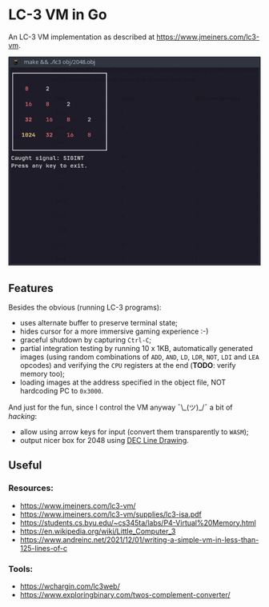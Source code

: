 # LC-3 VM in Go

An LC-3 VM implementation as described at https://www.jmeiners.com/lc3-vm.

![2048](2048.png)

## Features

Besides the obvious (running LC-3 programs):

- uses alternate buffer to preserve terminal state;
- hides cursor for a more immersive gaming experience :-)
- graceful shutdown by capturing `Ctrl-C`;
- partial integration testing by running 10 x 1KB, automatically generated images
  (using random combinations of `ADD`, `AND`, `LD`, `LDR`, `NOT`, `LDI` and `LEA` opcodes) and
  verifying the `CPU` registers at the end (**TODO**: verify memory too);
- loading images at the address specified in the object file, NOT hardcoding PC to
  `0x3000`.

And just for the fun, since I control the VM anyway ¯\\\_(ツ)\_/¯ a bit of _hacking_:

- allow using arrow keys for input (convert them transparently to `WASM`);
- output nicer box for 2048 using [DEC Line Drawing](https://learn.microsoft.com/en-us/windows/console/console-virtual-terminal-sequences#designate-character-set).

## Useful

### Resources:

- https://www.jmeiners.com/lc3-vm/
- https://www.jmeiners.com/lc3-vm/supplies/lc3-isa.pdf
- https://students.cs.byu.edu/~cs345ta/labs/P4-Virtual%20Memory.html
- https://en.wikipedia.org/wiki/Little_Computer_3
- https://www.andreinc.net/2021/12/01/writing-a-simple-vm-in-less-than-125-lines-of-c

### Tools:

- https://wchargin.com/lc3web/
- https://www.exploringbinary.com/twos-complement-converter/
